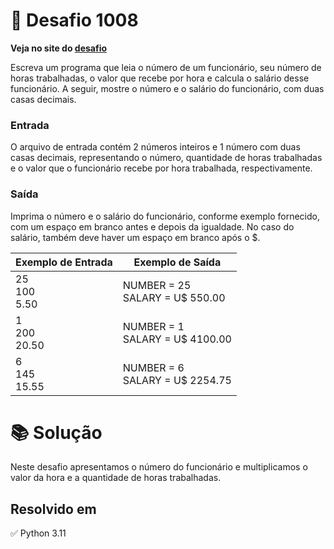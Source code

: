 # 📖 Desafio 1008

**Veja no site do [desafio](https://www.beecrowd.com.br/judge/pt/problems/view/1008)**

Escreva um programa que leia o número de um funcionário, seu número de horas trabalhadas, o valor que recebe por hora e calcula o salário desse funcionário. A seguir, mostre o número e o salário do funcionário, com duas casas decimais.

### Entrada

O arquivo de entrada contém 2 números inteiros e 1 número com duas casas decimais, representando o número, quantidade de horas trabalhadas e o valor que o funcionário recebe por hora trabalhada, respectivamente.

### Saída

Imprima o número e o salário do funcionário, conforme exemplo fornecido, com um espaço em branco antes e depois da igualdade. No caso do salário, também deve haver um espaço em branco após o $.

| Exemplo de Entrada | Exemplo de Saída                  |
| ------------------ | --------------------------------- |
| 25<br>100<br>5.50  | NUMBER = 25<br>SALARY = U$ 550.00 |
| 1<br>200<br>20.50  | NUMBER = 1<br>SALARY = U$ 4100.00 |
| 6<br>145<br>15.55  | NUMBER = 6<br>SALARY = U$ 2254.75 |

# 📚 Solução

Neste desafio apresentamos o número do funcionário e multiplicamos o valor da hora e a quantidade de horas trabalhadas.

## Resolvido em

✅ Python 3.11